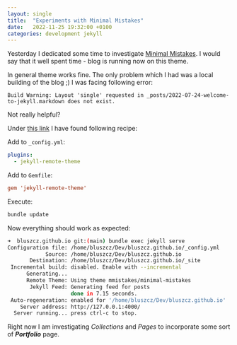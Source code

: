 ```yaml
---
layout: single
title:  "Experiments with Minimal Mistakes"
date:   2022-11-25 19:32:00 +0100
categories: development jekyll
---
```

Yesterday I dedicated some time to investigate [Minimal Mistakes](https://mmistakes.github.io/). I would say that it well spent time - blog is running now on this theme.

In general theme works fine. The only problem which I had was a local building of the blog ;) I was facing following error:

```
Build Warning: Layout 'single' requested in _posts/2022-07-24-welcome-to-jekyll.markdown does not exist.
```

Not really helpful?

Under [this link](https://github.com/mmistakes/minimal-mistakes/issues/2071#issuecomment-769329832) I have found following recipe:

Add to `_config.yml`:

```yaml
plugins:
  - jekyll-remote-theme
```

Add to `Gemfile`:

```conf
gem 'jekyll-remote-theme'
```

Execute:

```bash
bundle update
```

Now everything should work as expected:

```bash
➜  bluszcz.github.io git:(main) bundle exec jekyll serve 
Configuration file: /home/bluszcz/Dev/bluszcz.github.io/_config.yml
            Source: /home/bluszcz/Dev/bluszcz.github.io
       Destination: /home/bluszcz/Dev/bluszcz.github.io/_site
 Incremental build: disabled. Enable with --incremental
      Generating... 
      Remote Theme: Using theme mmistakes/minimal-mistakes
       Jekyll Feed: Generating feed for posts
                    done in 7.15 seconds.
 Auto-regeneration: enabled for '/home/bluszcz/Dev/bluszcz.github.io'
    Server address: http://127.0.0.1:4000/
  Server running... press ctrl-c to stop.
```

Right now I am investigating *Collections* and *Pages* to incorporate some sort of ***Portfolio*** page.